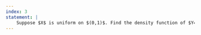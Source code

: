 ```yaml
---
index: 3
statement: |
    Suppose $X$ is uniform on $(0,1)$. Find the density function of $Y= X^n$.
---
```

